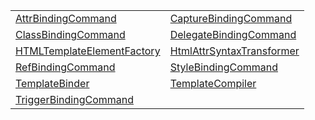 |                                                                                                      |                                                                                                             |
| ---------------------------------------------------------------------------------------------------- | ----------------------------------------------------------------------------------------------------------- |
| [AttrBindingCommand](/jit-html/class/binding-commands/attrbindingcommand.md)                         | [CaptureBindingCommand](/jit-html/class/binding-commands/capturebindingcommand.md)                          |
| [ClassBindingCommand](/jit-html/class/binding-commands/classbindingcommand.md)                       | [DelegateBindingCommand](/jit-html/class/binding-commands/delegatebindingcommand.md)                        |
| [HTMLTemplateElementFactory](/jit-html/class/template-element-factory/htmltemplateelementfactory.md) | [HtmlAttrSyntaxTransformer](/jit-html/class/html-attribute-syntax-transformer/htmlattrsyntaxtransformer.md) |
| [RefBindingCommand](/jit-html/class/binding-commands/refbindingcommand.md)                           | [StyleBindingCommand](/jit-html/class/binding-commands/stylebindingcommand.md)                              |
| [TemplateBinder](/jit-html/class/template-binder/templatebinder.md)                                  | [TemplateCompiler](/jit-html/class/template-compiler/templatecompiler.md)                                   |
| [TriggerBindingCommand](/jit-html/class/binding-commands/triggerbindingcommand.md)                   |                                                                                                             |